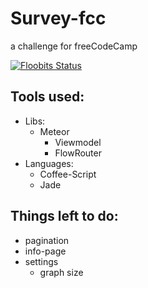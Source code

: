 # Survey-fcc
a challenge for freeCodeCamp

[![Floobits Status](https://floobits.com/JanMP/survey-fcc.svg)](https://floobits.com/JanMP/survey-fcc/redirect)

## Tools used:

* Libs:
  * Meteor
    * Viewmodel
    * FlowRouter
* Languages:
  * Coffee-Script
  * Jade

## Things left to do:
* pagination
* info-page
* settings
  * graph size
